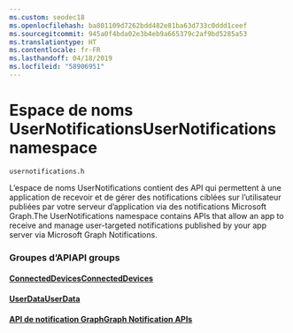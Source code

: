 ```yaml
---
ms.custom: seodec18
ms.openlocfilehash: ba801109d7262bdd482e81ba63d733c0ddd1ceef
ms.sourcegitcommit: 945a0f4bda02e3b4eb9a665379c2af9bd5285a53
ms.translationtype: HT
ms.contentlocale: fr-FR
ms.lasthandoff: 04/18/2019
ms.locfileid: "58906951"
---
```

# <a name="usernotifications-namespace"></a><span data-ttu-id="17ef8-101">Espace de noms UserNotifications</span><span class="sxs-lookup"><span data-stu-id="17ef8-101">UserNotifications namespace</span></span>
```
usernotifications.h
```
<span data-ttu-id="17ef8-102">L’espace de noms UserNotifications contient des API qui permettent à une application de recevoir et de gérer des notifications ciblées sur l’utilisateur publiées par votre serveur d’application via des notifications Microsoft Graph.</span><span class="sxs-lookup"><span data-stu-id="17ef8-102">The UserNotifications namespace contains APIs that allow an app to receive and manage user-targeted notifications published by your app server via Microsoft Graph Notifications.</span></span> 

### <a name="api-groups"></a><span data-ttu-id="17ef8-103">Groupes d’API</span><span class="sxs-lookup"><span data-stu-id="17ef8-103">API groups</span></span>

#### <a name="connecteddevicesobjectivec-apiconnecteddevicesindexmd"></a>[<span data-ttu-id="17ef8-104">ConnectedDevices</span><span class="sxs-lookup"><span data-stu-id="17ef8-104">ConnectedDevices</span></span>](../../objectivec-api/connecteddevices/index.md)
#### <a name="userdataobjectivec-apiuserdataindexmd"></a>[<span data-ttu-id="17ef8-105">UserData</span><span class="sxs-lookup"><span data-stu-id="17ef8-105">UserData</span></span>](../../objectivec-api/userdata/index.md)
#### <a name="graph-notification-apisusernotificationsindexmd"></a>[<span data-ttu-id="17ef8-106">API de notification Graph</span><span class="sxs-lookup"><span data-stu-id="17ef8-106">Graph Notification APIs</span></span>](usernotifications/index.md)